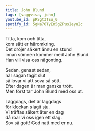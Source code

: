```yaml
---
title: John Blund
tags: [vaggvisa, john]
youtube_id: pRSgt3TEu_0
spotify_id: 5gNa76TyEn5gZPusIeyuIc
---
```


Titta, kom och titta,  
kom sätt er häromkring.  
Det dröjer säkert ännu en stund  
innan sömnen kommer med John Blund.  
Han vill visa oss någonting.  
  
Sedan, genast sedan,  
när sagan tagit slut  
så lovar vi att sova så sött.  
Efter dagen är man ganska trött.  
Men först tar John Blund med oss ut.  
  
Läggdags, det är läggdags  
för klockan slagit sju.  
Vi träffas säkert åter en dag  
då roar vi oss igen ett slag.  
Sov så gott! God natt med er nu.

